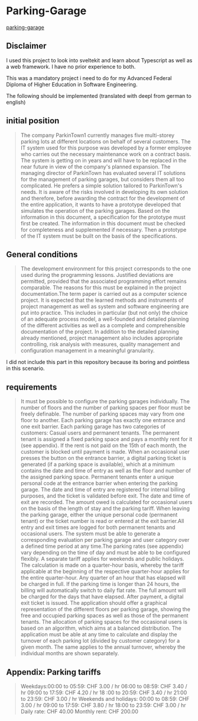 # Parking-Garage

[parking-garage](https://parking-garage-production.up.railway.app)

## Disclaimer

I used this project to look into sveltekit and learn about Typescript as well as a web framework. I have no prior experience to both.

This was a mandatory project i need to do for my Advanced Federal Diploma of Higher Education in Software Engineering.

The following should be implemented (translated with deepl from german to english)

## initial position

> The company ParkinTown1 currently manages five multi-storey parking lots at different locations on behalf of several customers. The IT system used for this purpose was developed by a former employee who carries out the necessary maintenance work on a contract basis. The system is getting on in years and will have to be replaced in the near future in view of the company's planned expansion. The managing director of ParkinTown has evaluated several IT solutions for the management of parking garages, but considers them all too complicated. He prefers a simple solution tailored to ParkinTown's needs. It is aware of the risks involved in developing its own solution and therefore, before awarding the contract for the development of the entire application, it wants to have a prototype developed that simulates the operation of the parking garages. Based on the information in this document, a specification for the prototype must first be created. The information in this document must be checked for completeness and supplemented if necessary. Then a prototype of the IT system must be built on the basis of the specifications.

## General conditions

> The development environment for this project corresponds to the one used during the programming lessons. Justified deviations are permitted, provided that the associated programming effort remains comparable. The reasons for this must be explained in the project documentation.The term paper is carried out as a computer science project. It is expected that the learned methods and instruments of project management as well as system and software engineering are put into practice. This includes in particular (but not only) the choice of an adequate process model, a well-founded and detailed planning of the different activities as well as a complete and comprehensible documentation of the project. In addition to the detailed planning already mentioned, project management also includes appropriate controlling, risk analysis with measures, quality management and configuration management in a meaningful granularity.

I did not include this part in this repository because its boring and pointless in this scenario.

## requirements

> It must be possible to configure the parking garages individually. The number of floors and the number of parking spaces per floor must be freely definable. The number of parking spaces may vary from one floor to another. Each parking garage has exactly one entrance and one exit barrier. Each parking garage has two categories of customers: Casual users and permanent tenants. The permanent tenant is assigned a fixed parking space and pays a monthly rent for it (see appendix). If the rent is not paid on the 15th of each month, the customer is blocked until payment is made. When an occasional user presses the button on the entrance barrier, a digital parking ticket is generated (if a parking space is available), which at a minimum contains the date and time of entry as well as the floor and number of the assigned parking space. Permanent tenants enter a unique personal code at the entrance barrier when entering the parking garage. The date and time of entry are registered for internal billing purposes, and the ticket is validated before exit. The date and time of exit are recorded. The amount owed is calculated for occasional users on the basis of the length of stay and the parking tariff. When leaving the parking garage, either the unique personal code (permanent tenant) or the ticket number is read or entered at the exit barrier.All entry and exit times are logged for both permanent tenants and occasional users. The system must be able to generate a corresponding evaluation per parking garage and user category over a defined time period at any time.The parking rates (see appendix) vary depending on the time of day and must be able to be configured flexibly. A separate tariff applies for weekends and public holidays. The calculation is made on a quarter-hour basis, whereby the tariff applicable at the beginning of the respective quarter-hour applies for the entire quarter-hour. Any quarter of an hour that has elapsed will be charged in full. If the parking time is longer than 24 hours, the billing will automatically switch to daily flat rate. The full amount will be charged for the days that have elapsed. After payment, a digital exit ticket is issued. The application should offer a graphical representation of the different floors per parking garage, showing the free and occupied parking spaces as well as those of the permanent tenants. The allocation of parking spaces for the occasional users is based on an algorithm, which aims at a balanced distribution. The application must be able at any time to calculate and display the turnover of each parking lot (divided by customer category) for a given month. The same applies to the annual turnover, whereby the individual months are shown separately.

## Appendix: Parking tariffs

> Weekdays:00:00 to 05:59: CHF 3.00 / hr
> 06:00 to 08:59: CHF 3.40 / hr
> 09:00 to 17:59: CHF 4.20 / hr
> 18 :00 to 20:59: CHF 3.40 / hr
> 21:00 to 23:59: CHF 3.00 / hr
> Weekends and holidays:
> 00:00 to 08:59: CHF 3.00 / hr
> 09:00 to 17:59: CHF 3.80 / hr
> 18:00 to 23:59: CHF 3.00 / hr
> Daily rate: CHF 40.00
> Monthly rent: CHF 200.00
